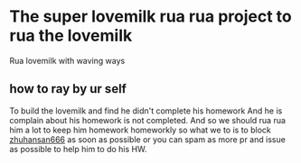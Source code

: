 # The super lovemilk rua rua project to rua the lovemilk
Rua lovemilk with waving ways


## how to ray by ur self
To build the lovemilk and find he didn't complete his homework
And he is complain about his homework is not completed.
And so we should rua rua him a lot to keep him homework homeworkly
so what we to is to block 
[zhuhansan666](https://github.com/zhuhansan666) as soon as possible
or you can spam as more pr and issue as possible to help him to do his HW.



